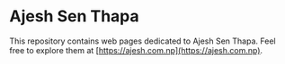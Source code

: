 # Ajesh Sen Thapa

This repository contains web pages dedicated to Ajesh Sen Thapa. Feel free to explore them at [https://ajesh.com.np](https://ajesh.com.np).

